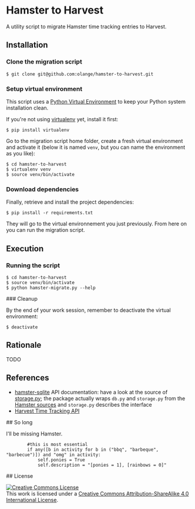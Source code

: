 # Hamster to Harvest

A utility script to migrate Hamster time tracking entries to Harvest.

## Installation

### Clone the migration script

    $ git clone git@github.com:olange/hamster-to-harvest.git

### Setup virtual environment

This script uses a [Python Virtual Environment](http://docs.python-guide.org/en/latest/dev/virtualenvs/) to keep your Python system installation clean.

If you're not using [virtualenv](http://docs.python-guide.org/en/latest/dev/virtualenvs/) yet, install it first:

    $ pip install virtualenv

Go to the migration script home folder, create a fresh virtual environment and activate it (below it is named `venv`, but you can name the environment as you like):

    $ cd hamster-to-harvest
    $ virtualenv venv
    $ source venv/bin/activate

### Download dependencies

Finally, retrieve and install the project dependencies:

    $ pip install -r requirements.txt

They will go to the virtual environnement you just previously. From here on you can run the migration script.

## Execution

### Running the script

    $ cd hamster-to-harvest
    $ source venv/bin/activate
    $ python hamster-migrate.py --help

### Cleanup

By the end of your work session, remember to deactivate the virtual environment:

    $ deactivate

## Rationale

TODO

## References

* [hamster-sqlite](https://pypi.python.org/pypi/hamster-sqlite/0.3) API documentation: have a look at the source of [storage.py](https://github.com/projecthamster/hamster/blob/master/src/hamster/storage/storage.py); the package actually wraps `db.py` and `storage.py` from the [Hamster sources](https://github.com/projecthamster/hamster/tree/master/src/hamster/storage) and `storage.py` describes the interface
* [Harvest Time Tracking API](https://github.com/harvesthq/api/blob/master/Sections/Time%20Tracking.md)

## So long

I'll be missing Hamster.

````
        #this is most essential
        if any([b in activity for b in ("bbq", "barbeque", "barbecue")]) and "omg" in activity:
            self.ponies = True
            self.description = "[ponies = 1], [rainbows = 0]"
````

## License

<a rel="license" href="http://creativecommons.org/licenses/by-sa/4.0/"><img alt="Creative Commons License" style="border-width:0" src="https://i.creativecommons.org/l/by-sa/4.0/88x31.png" /></a><br />
This work is licensed under a <a rel="license" href="http://creativecommons.org/licenses/by-sa/4.0/">Creative Commons Attribution-ShareAlike 4.0 International License</a>.
